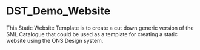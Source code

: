 # DST_Demo_Website

This Static Website Template is to create a cut down generic version of the SML Catalogue that could be used as a template for creating a static website using the ONS Design system.

